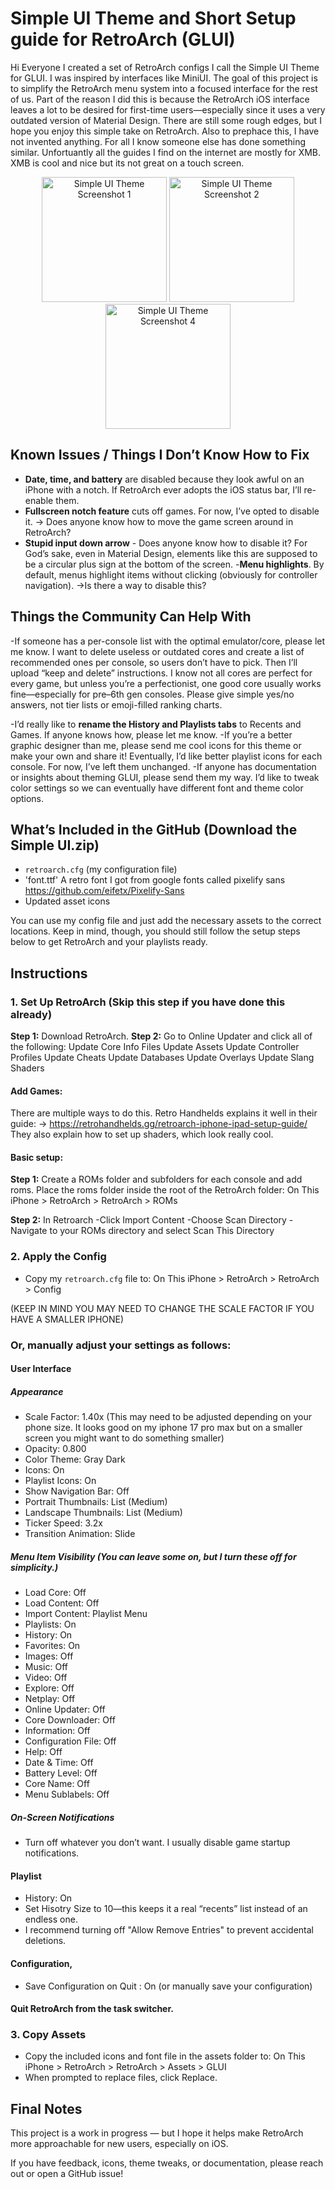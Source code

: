 # Simple UI Theme and Short Setup guide for RetroArch (GLUI)
Hi Everyone
I created a set of RetroArch configs I call the Simple UI Theme for GLUI. I was inspired by interfaces like MiniUI.
The goal of this project is to simplify the RetroArch menu system into a focused interface for the rest of us. Part of the reason I did this is because the RetroArch iOS interface leaves a lot to be desired for first-time users—especially since it uses a very outdated version of Material Design.
There are still some rough edges, but I hope you enjoy this simple take on RetroArch. Also to prephace this, I have not invented anything. For all I know someone else has done something similar. Unfortuantly all the guides I find on the internet are mostly for XMB. XMB is cool and nice but its not great on a touch screen.

<p align="center">
  <img src="Screenshots/IMG_0154.png" alt="Simple UI Theme Screenshot 1" width="200">
  <img src="Screenshots/IMG_0155.png" alt="Simple UI Theme Screenshot 2" width="200">
  <img src="Screenshots/IMG_0157.png" alt="Simple UI Theme Screenshot 4" width="200">
</p>

## Known Issues / Things I Don’t Know How to Fix

- **Date, time, and battery** are disabled because they look awful on an iPhone with a notch. If RetroArch ever adopts the iOS status bar, I’ll re-enable them.
- **Fullscreen notch feature** cuts off games. For now, I’ve opted to disable it.
→ Does anyone know how to move the game screen around in RetroArch?
- **Stupid input down arrow** - Does anyone know how to disable it? For God’s sake, even in Material Design, elements like this are supposed to be a circular plus sign at the bottom of the screen.
-**Menu highlights**. By default, menus highlight items without clicking (obviously for controller navigation).
→Is there a way to disable this?

## Things the Community Can Help With
-If someone has a per-console list with the optimal emulator/core, please let me know. I want to delete useless or outdated cores and create a list of recommended ones per console, so users don’t have to pick. Then I’ll upload “keep and delete” instructions.
I know not all cores are perfect for every game, but unless you’re a perfectionist, one good core usually works fine—especially for pre–6th gen consoles.
Please give simple yes/no answers, not tier lists or emoji-filled ranking charts.

-I’d really like to **rename the History and Playlists tabs** to Recents and Games. If anyone knows how, please let me know.
-If you’re a better graphic designer than me, please send me cool icons for this theme or make your own and share it! Eventually, I’d like better playlist icons for each console. For now, I’ve left them unchanged.
-If anyone has documentation or insights about theming GLUI, please send them my way. I’d like to tweak color settings so we can eventually have different font and theme color options.


## What’s Included in the GitHub (Download the Simple UI.zip)

- `retroarch.cfg` (my configuration file)  
- 'font.ttf' A retro font I got from google fonts called pixelify sans https://github.com/eifetx/Pixelify-Sans
- Updated asset icons
  
You can use my config file and just add the necessary assets to the correct locations. Keep in mind, though, you should still follow the setup steps below to get RetroArch and your playlists ready.

## Instructions
### 1. Set Up RetroArch (Skip this step if you have done this already)
**Step 1:** Download RetroArch.
**Step 2:** Go to Online Updater and click all of the following:
Update Core Info Files
Update Assets
Update Controller Profiles
Update Cheats
Update Databases
Update Overlays
Update Slang Shaders

#### Add Games:
There are multiple ways to do this. Retro Handhelds explains it well in their guide:
→ https://retrohandhelds.gg/retroarch-iphone-ipad-setup-guide/
They also explain how to set up shaders, which look really cool.

#### Basic setup:
**Step 1:** Create a ROMs folder and subfolders for each console and add roms. Place the roms folder inside the root of the RetroArch folder:  On This iPhone > RetroArch > RetroArch > ROMs

**Step 2:** In Retroarch 
-Click Import Content
-Choose Scan Directory
-Navigate to your ROMs directory and select Scan This Directory

### 2. Apply the Config
- Copy my `retroarch.cfg` file to:
On This iPhone > RetroArch > RetroArch > Config

(KEEP IN MIND YOU MAY NEED TO CHANGE THE SCALE FACTOR IF YOU HAVE A SMALLER IPHONE)

### Or, manually adjust your settings as follows:

#### User Interface
##### Appearance
- Scale Factor: 1.40x (This may need to be adjusted depending on your phone size. It looks good on my iphone 17 pro max but on a smaller screen you might want to do something smaller)
- Opacity: 0.800
- Color Theme: Gray Dark
- Icons: On
- Playlist Icons: On
- Show Navigation Bar: Off
- Portrait Thumbnails: List (Medium)
- Landscape Thumbnails: List (Medium)
- Ticker Speed: 3.2x
- Transition Animation: Slide
  
##### Menu Item Visibility (You can leave some on, but I turn these off for simplicity.)
- Load Core: Off
- Load Content: Off
- Import Content: Playlist Menu
- Playlists: On
- History: On
- Favorites: On
- Images: Off
- Music: Off
- Video: Off
- Explore: Off
- Netplay: Off
- Online Updater: Off
- Core Downloader: Off
- Information: Off
- Configuration File: Off
- Help: Off
- Date & Time: Off
- Battery Level: Off
- Core Name: Off
- Menu Sublabels: Off
  
##### On-Screen Notifications
- Turn off whatever you don’t want. I usually disable game startup notifications.

#### Playlist 
- History: On
- Set Hisotry Size to 10—this keeps it a real “recents” list instead of an endless one.
- I recommend turning off "Allow Remove Entries" to prevent accidental deletions.
  
#### Configuration,  
- Save Configuration on Quit : On (or manually save your configuration)
#### Quit RetroArch from the task switcher.
### 3. Copy Assets
- Copy the included icons and font file in the assets folder to:
On This iPhone > RetroArch > RetroArch > Assets > GLUI
- When prompted to replace files, click Replace.


## Final Notes

This project is a work in progress — but I hope it helps make RetroArch more approachable for new users, especially on iOS.  

If you have feedback, icons, theme tweaks, or documentation, please reach out or open a GitHub issue!  
